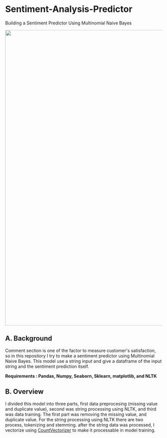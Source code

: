 # Sentiment-Analysis-Predictor
Building a Sentiment Predictor Using Multinomial Naive Bayes 

<p align = 'center'>
<img src = 'https://github.com/Samuel-the-crack/Sentiment-Predictor/blob/main/Picture/Sentiment%20Analysis.png' width = 950>

## A. Background 
Comment section is one of the factor to measure customer's satisfaction, so in this repository I try to make a sentiment predictor using Multinomial Naive Bayes. This model use a string input and give a dataframe of the input string and the sentiment prediction itself. 

**Requirements : Pandas, Numpy, Seaborn, Sklearn, matplotlib, and NLTK**
  
## B. Overview 
I divided this model into three parts, first data preprocesing (missing value and duplicate value), second was string processing using NLTK, and third was data training.
The first part was removing the missing value, and duplicate value. For the string processing using NLTK there are two process, tokenizing and stemming. after the string data was processed, I vectorize using [CountVectorizer](https://towardsdatascience.com/basics-of-countvectorizer-e26677900f9c) to make it processable in model training. 
